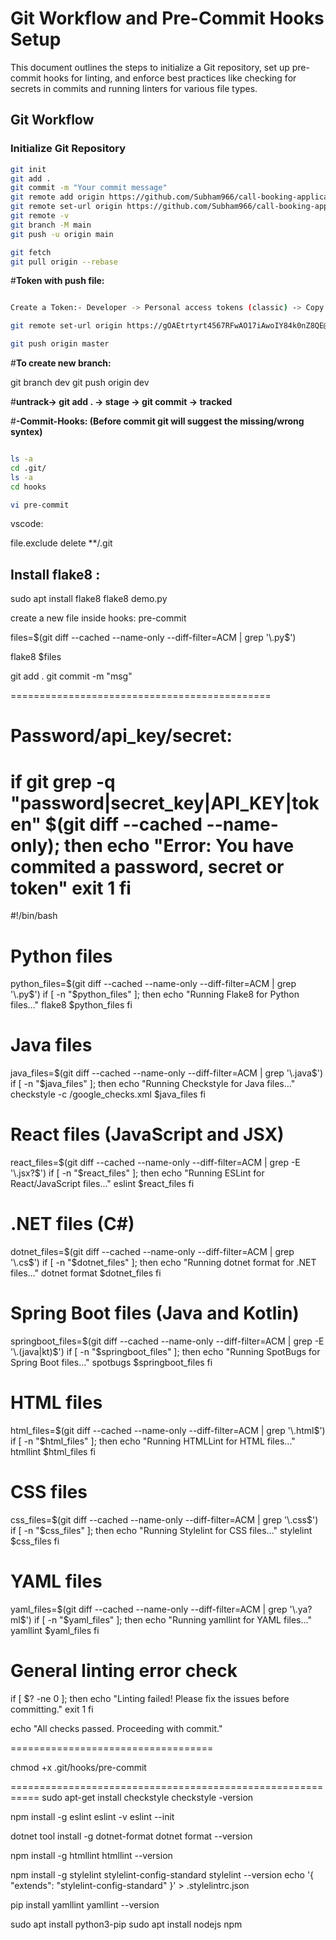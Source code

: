 



# **Git Workflow and Pre-Commit Hooks Setup**

This document outlines the steps to initialize a Git repository, set up pre-commit hooks for linting, and enforce best practices like checking for secrets in commits and running linters for various file types.

## **Git Workflow**

### **Initialize Git Repository**

```bash
git init
git add .
git commit -m "Your commit message"
git remote add origin https://github.com/Subham966/call-booking-application-3-tier-eks.git
git remote set-url origin https://github.com/Subham966/call-booking-application-3-tier-eks.git
git remote -v
git branch -M main
git push -u origin main
```

```bash
git fetch
git pull origin --rebase
```


#**Token with push file:**
```bash

Create a Token:- Developer -> Personal access tokens (classic) -> Copy token :  gOAEtrtyrt4567RFwAO17iAwoIY84k0nZ8QE

git remote set-url origin https://gOAEtrtyrt4567RFwAO17iAwoIY84k0nZ8QE@github.com/Subham966/test-repo-public.git

git push origin master
```

#**To create new branch:**

git branch dev
git push origin dev


#**untrack-> git add . -> stage -> git commit -> tracked**



#**-Commit-Hooks: (Before commit git will suggest the missing/wrong syntex)**
```bash

ls -a
cd .git/
ls -a
cd hooks

vi pre-commit
```


vscode:

file.exclude
delete **/.git


Install flake8 :
-----------------

sudo apt install flake8
flake8 demo.py

create a new file inside hooks:
pre-commit

files=$(git diff --cached --name-only --diff-filter=ACM | grep '\.py$')

flake8 $files

git add .
git commit -m "msg"


=============================================

# Password/api_key/secret:

if git grep -q "password\|secret_key\|API_KEY\|token" $(git diff --cached --name-only); then
    echo "Error: You have commited a password, secret or token"
    exit 1
fi
================================================

#!/bin/bash

# Python files
python_files=$(git diff --cached --name-only --diff-filter=ACM | grep '\.py$')
if [ -n "$python_files" ]; then
    echo "Running Flake8 for Python files..."
    flake8 $python_files
fi

# Java files
java_files=$(git diff --cached --name-only --diff-filter=ACM | grep '\.java$')
if [ -n "$java_files" ]; then
    echo "Running Checkstyle for Java files..."
    checkstyle -c /google_checks.xml $java_files
fi

# React files (JavaScript and JSX)
react_files=$(git diff --cached --name-only --diff-filter=ACM | grep -E '\.jsx?$')
if [ -n "$react_files" ]; then
    echo "Running ESLint for React/JavaScript files..."
    eslint $react_files
fi

# .NET files (C#)
dotnet_files=$(git diff --cached --name-only --diff-filter=ACM | grep '\.cs$')
if [ -n "$dotnet_files" ]; then
    echo "Running dotnet format for .NET files..."
    dotnet format $dotnet_files
fi

# Spring Boot files (Java and Kotlin)
springboot_files=$(git diff --cached --name-only --diff-filter=ACM | grep -E '\.(java|kt)$')
if [ -n "$springboot_files" ]; then
    echo "Running SpotBugs for Spring Boot files..."
    spotbugs $springboot_files
fi

# HTML files
html_files=$(git diff --cached --name-only --diff-filter=ACM | grep '\.html$')
if [ -n "$html_files" ]; then
    echo "Running HTMLLint for HTML files..."
    htmllint $html_files
fi

# CSS files
css_files=$(git diff --cached --name-only --diff-filter=ACM | grep '\.css$')
if [ -n "$css_files" ]; then
    echo "Running Stylelint for CSS files..."
    stylelint $css_files
fi

# YAML files
yaml_files=$(git diff --cached --name-only --diff-filter=ACM | grep '\.ya?ml$')
if [ -n "$yaml_files" ]; then
    echo "Running yamllint for YAML files..."
    yamllint $yaml_files
fi

# General linting error check
if [ $? -ne 0 ]; then
    echo "Linting failed! Please fix the issues before committing."
    exit 1
fi

echo "All checks passed. Proceeding with commit."


===================================

chmod +x .git/hooks/pre-commit

===========================================================
sudo apt-get install checkstyle
checkstyle -version

npm install -g eslint
eslint -v
eslint --init

dotnet tool install -g dotnet-format
dotnet format --version

npm install -g htmllint
htmllint --version

npm install -g stylelint stylelint-config-standard
stylelint --version
echo '{ "extends": "stylelint-config-standard" }' > .stylelintrc.json

pip install yamllint
yamllint --version

sudo apt install python3-pip
sudo apt install nodejs npm

